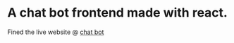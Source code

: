 # A chat bot frontend made with react.

Fined the live website @
[chat bot](https://chat-bot-react-8ecbc.web.app)
